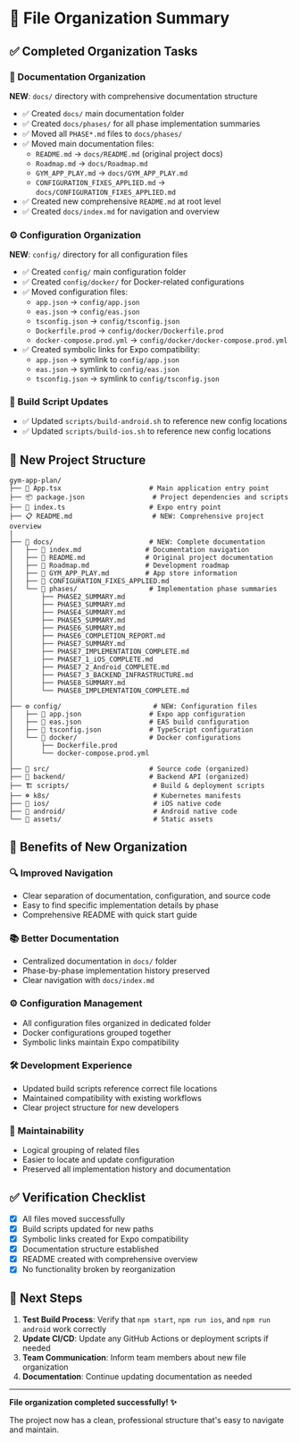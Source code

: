 # 📁 File Organization Summary

## ✅ Completed Organization Tasks

### 📖 Documentation Organization
**NEW**: `docs/` directory with comprehensive documentation structure

- ✅ Created `docs/` main documentation folder
- ✅ Created `docs/phases/` for all phase implementation summaries
- ✅ Moved all `PHASE*.md` files to `docs/phases/`
- ✅ Moved main documentation files:
  - `README.md` → `docs/README.md` (original project docs)
  - `Roadmap.md` → `docs/Roadmap.md`
  - `GYM_APP_PLAY.md` → `docs/GYM_APP_PLAY.md`
  - `CONFIGURATION_FIXES_APPLIED.md` → `docs/CONFIGURATION_FIXES_APPLIED.md`
- ✅ Created new comprehensive `README.md` at root level
- ✅ Created `docs/index.md` for navigation and overview

### ⚙️ Configuration Organization
**NEW**: `config/` directory for all configuration files

- ✅ Created `config/` main configuration folder
- ✅ Created `config/docker/` for Docker-related configurations
- ✅ Moved configuration files:
  - `app.json` → `config/app.json`
  - `eas.json` → `config/eas.json`
  - `tsconfig.json` → `config/tsconfig.json`
  - `Dockerfile.prod` → `config/docker/Dockerfile.prod`
  - `docker-compose.prod.yml` → `config/docker/docker-compose.prod.yml`
- ✅ Created symbolic links for Expo compatibility:
  - `app.json` → symlink to `config/app.json`
  - `eas.json` → symlink to `config/eas.json`
  - `tsconfig.json` → symlink to `config/tsconfig.json`

### 🔧 Build Script Updates
- ✅ Updated `scripts/build-android.sh` to reference new config locations
- ✅ Updated `scripts/build-ios.sh` to reference new config locations

## 📁 New Project Structure

```
gym-app-plan/
├── 📱 App.tsx                      # Main application entry point
├── 📦 package.json                 # Project dependencies and scripts
├── 🔗 index.ts                     # Expo entry point
├── 📋 README.md                    # NEW: Comprehensive project overview
│
├── 📖 docs/                        # NEW: Complete documentation
│   ├── 📄 index.md                # Documentation navigation
│   ├── 📄 README.md               # Original project documentation
│   ├── 📄 Roadmap.md              # Development roadmap
│   ├── 📄 GYM_APP_PLAY.md         # App store information
│   ├── 📄 CONFIGURATION_FIXES_APPLIED.md
│   └── 📁 phases/                  # Implementation phase summaries
│       ├── PHASE2_SUMMARY.md
│       ├── PHASE3_SUMMARY.md
│       ├── PHASE4_SUMMARY.md
│       ├── PHASE5_SUMMARY.md
│       ├── PHASE6_SUMMARY.md
│       ├── PHASE6_COMPLETION_REPORT.md
│       ├── PHASE7_SUMMARY.md
│       ├── PHASE7_IMPLEMENTATION_COMPLETE.md
│       ├── PHASE7_1_iOS_COMPLETE.md
│       ├── PHASE7_2_Android_COMPLETE.md
│       ├── PHASE7_3_BACKEND_INFRASTRUCTURE.md
│       ├── PHASE8_SUMMARY.md
│       └── PHASE8_IMPLEMENTATION_COMPLETE.md
│
├── ⚙️ config/                       # NEW: Configuration files
│   ├── 📄 app.json                 # Expo app configuration
│   ├── 📄 eas.json                 # EAS build configuration
│   ├── 📄 tsconfig.json            # TypeScript configuration
│   └── 🐳 docker/                  # Docker configurations
│       ├── Dockerfile.prod
│       └── docker-compose.prod.yml
│
├── 📱 src/                         # Source code (organized)
├── 🚀 backend/                     # Backend API (organized)
├── 🏗️ scripts/                     # Build & deployment scripts
├── ☸️ k8s/                          # Kubernetes manifests
├── 🍎 ios/                          # iOS native code
├── 🤖 android/                      # Android native code
└── 🎨 assets/                       # Static assets
```

## 🎯 Benefits of New Organization

### 🔍 **Improved Navigation**
- Clear separation of documentation, configuration, and source code
- Easy to find specific implementation details by phase
- Comprehensive README with quick start guide

### 📚 **Better Documentation**
- Centralized documentation in `docs/` folder
- Phase-by-phase implementation history preserved
- Clear navigation with `docs/index.md`

### ⚙️ **Configuration Management**
- All configuration files organized in dedicated folder
- Docker configurations grouped together
- Symbolic links maintain Expo compatibility

### 🛠️ **Development Experience**
- Updated build scripts reference correct file locations
- Maintained compatibility with existing workflows
- Clear project structure for new developers

### 🔄 **Maintainability**
- Logical grouping of related files
- Easier to locate and update configuration
- Preserved all implementation history and documentation

## ✅ Verification Checklist

- [x] All files moved successfully
- [x] Build scripts updated for new paths
- [x] Symbolic links created for Expo compatibility
- [x] Documentation structure established
- [x] README created with comprehensive overview
- [x] No functionality broken by reorganization

## 🚀 Next Steps

1. **Test Build Process**: Verify that `npm start`, `npm run ios`, and `npm run android` work correctly
2. **Update CI/CD**: Update any GitHub Actions or deployment scripts if needed
3. **Team Communication**: Inform team members about new file organization
4. **Documentation**: Continue updating documentation as needed

---

**File organization completed successfully! ✨**

The project now has a clean, professional structure that's easy to navigate and maintain.

